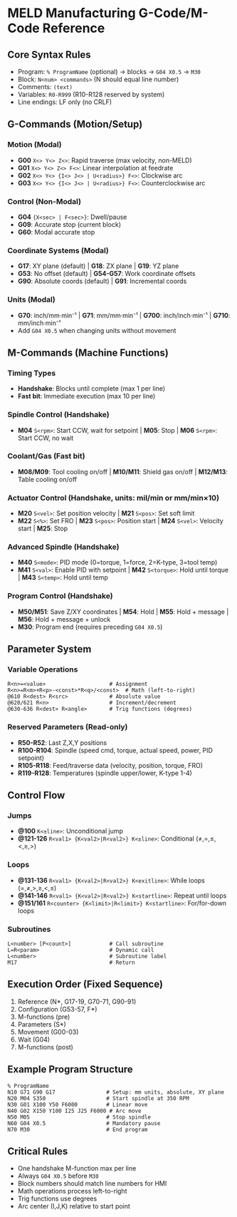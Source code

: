 # MELD Manufacturing G-Code/M-Code Reference

## Core Syntax Rules
- Program: `% ProgramName` (optional) → blocks → `G04 X0.5` → `M30`
- Block: `N<num> <commands>` (N should equal line number)
- Comments: `(text)`
- Variables: `R0-R999` (R10-R128 reserved by system)
- Line endings: LF only (no CRLF)

## G-Commands (Motion/Setup)

### Motion (Modal)
- **G00** `X<> Y<> Z<>`: Rapid traverse (max velocity, non-MELD)
- **G01** `X<> Y<> Z<> F<>`: Linear interpolation at feedrate
- **G02** `X<> Y<> {I<> J<> | U<radius>} F<>`: Clockwise arc
- **G03** `X<> Y<> {I<> J<> | U<radius>} F<>`: Counterclockwise arc

### Control (Non-Modal)
- **G04** `{X<sec> | F<sec>}`: Dwell/pause
- **G09**: Accurate stop (current block)
- **G60**: Modal accurate stop

### Coordinate Systems (Modal)
- **G17**: XY plane (default) | **G18**: ZX plane | **G19**: YZ plane
- **G53**: No offset (default) | **G54-G57**: Work coordinate offsets
- **G90**: Absolute coords (default) | **G91**: Incremental coords

### Units (Modal)
- **G70**: inch/mm·min⁻¹ | **G71**: mm/mm·min⁻¹ | **G700**: inch/inch·min⁻¹ | **G710**: mm/inch·min⁻¹
- Add `G04 X0.5` when changing units without movement

## M-Commands (Machine Functions)

### Timing Types
- **Handshake**: Blocks until complete (max 1 per line)
- **Fast bit**: Immediate execution (max 10 per line)

### Spindle Control (Handshake)
- **M04** `S<rpm>`: Start CCW, wait for setpoint | **M05**: Stop | **M06** `S<rpm>`: Start CCW, no wait

### Coolant/Gas (Fast bit)
- **M08/M09**: Tool cooling on/off | **M10/M11**: Shield gas on/off | **M12/M13**: Table cooling on/off

### Actuator Control (Handshake, units: mil/min or mm/min×10)
- **M20** `S<vel>`: Set position velocity | **M21** `S<pos>`: Set soft limit
- **M22** `S<%>`: Set FRO | **M23** `S<pos>`: Position start | **M24** `S<vel>`: Velocity start | **M25**: Stop

### Advanced Spindle (Handshake)
- **M40** `S<mode>`: PID mode (0=torque, 1=force, 2=K-type, 3=tool temp)
- **M41** `S<val>`: Enable PID with setpoint | **M42** `S<torque>`: Hold until torque | **M43** `S<temp>`: Hold until temp

### Program Control (Handshake)
- **M50/M51**: Save Z/XY coordinates | **M54**: Hold | **M55**: Hold + message | **M56**: Hold + message + unlock
- **M30**: Program end (requires preceding `G04 X0.5`)

## Parameter System

### Variable Operations
```gcode
R<n>=<value>                    # Assignment
R<n>=R<m>+R<p>-<const>*R<q>/<const>  # Math (left-to-right)
@610 R<dest> R<src>             # Absolute value
@620/621 R<n>                   # Increment/decrement
@630-636 R<dest> R<angle>       # Trig functions (degrees)
```

### Reserved Parameters (Read-only)
- **R50-R52**: Last Z,X,Y positions
- **R100-R104**: Spindle (speed cmd, torque, actual speed, power, PID setpoint)
- **R105-R118**: Feed/traverse data (velocity, position, torque, FRO)
- **R119-R128**: Temperatures (spindle upper/lower, K-type 1-4)

## Control Flow

### Jumps
- **@100** `K<±line>`: Unconditional jump
- **@121-126** `R<val1> {K<val2>|R<val2>} K<±line>`: Conditional (≠,=,≤,<,≥,>)

### Loops
- **@131-136** `R<val1> {K<val2>|R<val2>} K<exitline>`: While loops (=,≠,>,≥,<,≤)
- **@141-146** `R<val1> {K<val2>|R<val2>} K<startline>`: Repeat until loops
- **@151/161** `R<counter> {K<limit>|R<limit>} K<startline>`: For/for-down loops

### Subroutines
```gcode
L<number> [P<count>]            # Call subroutine
L=R<param>                      # Dynamic call
L<number>                       # Subroutine label
M17                             # Return
```

## Execution Order (Fixed Sequence)
1. Reference (N*, G17-19, G70-71, G90-91)
2. Configuration (G53-57, F*)
3. M-functions (pre)
4. Parameters (S*)
5. Movement (G00-03)
6. Wait (G04)
7. M-functions (post)

## Example Program Structure
```gcode
% ProgramName
N10 G71 G90 G17                # Setup: mm units, absolute, XY plane
N20 M04 S350                   # Start spindle at 350 RPM
N30 G01 X100 Y50 F6000         # Linear move
N40 G02 X150 Y100 I25 J25 F6000 # Arc move
N50 M05                        # Stop spindle
N60 G04 X0.5                   # Mandatory pause
N70 M30                        # End program
```

## Critical Rules
- One handshake M-function max per line
- Always `G04 X0.5` before `M30`
- Block numbers should match line numbers for HMI
- Math operations process left-to-right
- Trig functions use degrees
- Arc center (I,J,K) relative to start point